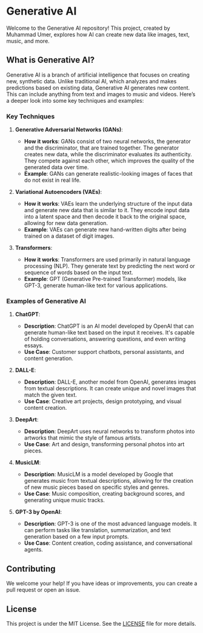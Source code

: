  
# Generative AI

Welcome to the Generative AI repository! This project, created by Muhammad Umer, explores how AI can create new data like images, text, music, and more.

## What is Generative AI?

Generative AI is a branch of artificial intelligence that focuses on creating new, synthetic data. Unlike traditional AI, which analyzes and makes predictions based on existing data, Generative AI generates new content. This can include anything from text and images to music and videos. Here’s a deeper look into some key techniques and examples:

### Key Techniques

1. **Generative Adversarial Networks (GANs)**:
   - **How it works**: GANs consist of two neural networks, the generator and the discriminator, that are trained together. The generator creates new data, while the discriminator evaluates its authenticity. They compete against each other, which improves the quality of the generated data over time.
   - **Example**: GANs can generate realistic-looking images of faces that do not exist in real life.

2. **Variational Autoencoders (VAEs)**:
   - **How it works**: VAEs learn the underlying structure of the input data and generate new data that is similar to it. They encode input data into a latent space and then decode it back to the original space, allowing for new data generation.
   - **Example**: VAEs can generate new hand-written digits after being trained on a dataset of digit images.

3. **Transformers**:
   - **How it works**: Transformers are used primarily in natural language processing (NLP). They generate text by predicting the next word or sequence of words based on the input text.
   - **Example**: GPT (Generative Pre-trained Transformer) models, like GPT-3, generate human-like text for various applications.

### Examples of Generative AI

1. **ChatGPT**:
   - **Description**: ChatGPT is an AI model developed by OpenAI that can generate human-like text based on the input it receives. It's capable of holding conversations, answering questions, and even writing essays.
   - **Use Case**: Customer support chatbots, personal assistants, and content generation.

2. **DALL-E**:
   - **Description**: DALL-E, another model from OpenAI, generates images from textual descriptions. It can create unique and novel images that match the given text.
   - **Use Case**: Creative art projects, design prototyping, and visual content creation.

3. **DeepArt**:
   - **Description**: DeepArt uses neural networks to transform photos into artworks that mimic the style of famous artists.
   - **Use Case**: Art and design, transforming personal photos into art pieces.

4. **MusicLM**:
   - **Description**: MusicLM is a model developed by Google that generates music from textual descriptions, allowing for the creation of new music pieces based on specific styles and genres.
   - **Use Case**: Music composition, creating background scores, and generating unique music tracks.

5. **GPT-3 by OpenAI**:
   - **Description**: GPT-3 is one of the most advanced language models. It can perform tasks like translation, summarization, and text generation based on a few input prompts.
   - **Use Case**: Content creation, coding assistance, and conversational agents.

## Contributing

We welcome your help! If you have ideas or improvements, you can create a pull request or open an issue.

## License

This project is under the MIT License. See the [LICENSE](LICENSE) file for more details.

 
